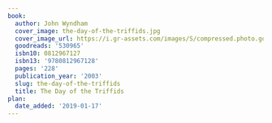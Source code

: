 ```yaml
---
book:
  author: John Wyndham
  cover_image: the-day-of-the-triffids.jpg
  cover_image_url: https://i.gr-assets.com/images/S/compressed.photo.goodreads.com/books/1320530145l/530965._SX98_.jpg
  goodreads: '530965'
  isbn10: 0812967127
  isbn13: '9780812967128'
  pages: '228'
  publication_year: '2003'
  slug: the-day-of-the-triffids
  title: The Day of the Triffids
plan:
  date_added: '2019-01-17'
---
```

